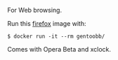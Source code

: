 For Web browsing.

Run this [firefox][] image with:

    $ docker run -it --rm gentoobb/

Comes with Opera Beta and xclock.

[firefox]: http://www.opera.com/computer/beta
